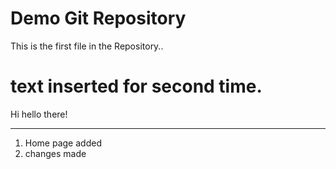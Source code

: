 # Demo Git Repository
This is the first file in the Repository..

# text inserted for second time.
Hi hello there!
__________________________________________

1. Home page added
2. changes made 